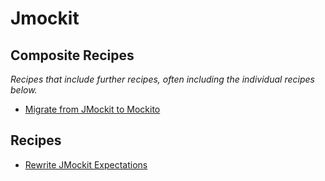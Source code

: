 # Jmockit

## Composite Recipes

_Recipes that include further recipes, often including the individual recipes below._

* [Migrate from JMockit to Mockito](./jmockittomockito.md)

## Recipes

* [Rewrite JMockit Expectations](./jmockitexpectationstomockitowhen.md)


